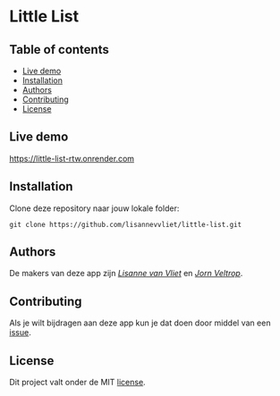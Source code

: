 # Little List

## Table of contents
  - [Live demo](#live-demo)
  - [Installation](#installation)
  - [Authors](#authors)
  - [Contributing](#contributing)
  - [License](#license)

## Live demo
https://little-list-rtw.onrender.com

## Installation
Clone deze repository naar jouw lokale folder:
```
git clone https://github.com/lisannevvliet/little-list.git
```

## Authors
De makers van deze app zijn [*Lisanne van Vliet*](https://github.com/lisannevvliet) en [*Jorn Veltrop*](https://github.com/jornveltrop).

## Contributing
Als je wilt bijdragen aan deze app kun je dat doen door middel van een [issue](https://github.com/lisannevvliet/little-list/issues).

## License
Dit project valt onder de MIT [license](https://github.com/lisannevvliet/little-list/blob/main/LICENSE).
